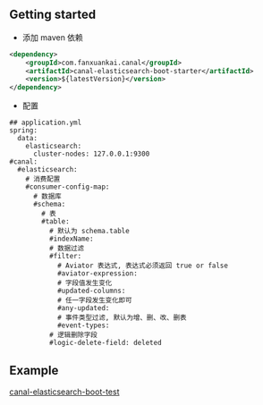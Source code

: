 ## Getting started
- 添加 maven 依赖
```xml
<dependency>
    <groupId>com.fanxuankai.canal</groupId>
    <artifactId>canal-elasticsearch-boot-starter</artifactId>
    <version>${latestVersion}</version>
</dependency>
```
- 配置
```
## application.yml
spring:
  data:
    elasticsearch:
      cluster-nodes: 127.0.0.1:9300
#canal:
  #elasticsearch:
    # 消费配置
    #consumer-config-map:
      # 数据库
      #schema:
        # 表
        #table:
          # 默认为 schema.table
          #indexName:
          # 数据过滤
          #filter:
            # Aviator 表达式, 表达式必须返回 true or false
            #aviator-expression:
            # 字段值发生变化
            #updated-columns:
            # 任一字段发生变化即可
            #any-updated:
            # 事件类型过滤, 默认为增、删、改、删表
            #event-types:
          # 逻辑删除字段
          #logic-delete-field: deleted
```

## Example
[canal-elasticsearch-boot-test](https://github.com/fanxuankai/canal/tree/main/canal-boot-test/canal-elasticsearch-boot-test)